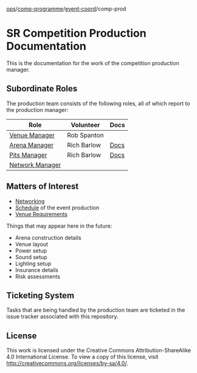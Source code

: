 [ops](https://bitbucket.org/srobo/ops-manual/wiki/Home)/[comp-programme](https://bitbucket.org/rspanton/sr-comp-programme/wiki/Home)/[event-coord](https://bitbucket.org/rspanton/sr-event-coord/wiki/Home)/comp-prod

# SR Competition Production Documentation

This is the documentation for the work of the competition production
manager.

## Subordinate Roles

The production team consists of the following roles, all of which
report to the production manager:

Role | Volunteer | Docs
-----|-----------|---
[Venue Manager](roles/venue-manager.md) | Rob Spanton
[Arena Manager](roles/arena-manager) | Rich Barlow | [Docs](https://bitbucket.org/richardbarlow/sr-arena-manager/wiki/Home)
[Pits Manager](roles/pits-manager) | Rich Barlow | [Docs](https://bitbucket.org/richardbarlow/sr-pit-manager/wiki/Home)
[Network Manager](roles/network-manager) | 

## Matters of Interest

 * [Networking](network/index.md)
 * [Schedule](schedule) of the event production
 * [Venue Requirements](venue)

Things that may appear here in the future:

 * Arena construction details
 * Venue layout
 * Power setup
 * Sound setup
 * Lighting setup
 * Insurance details
 * Risk assessments

## Ticketing System

Tasks that are being handled by the production team are ticketed in
the issue tracker associated with this repository.

## License

This work is licensed under the Creative Commons
Attribution-ShareAlike 4.0 International License. To view a copy of
this license, visit http://creativecommons.org/licenses/by-sa/4.0/.